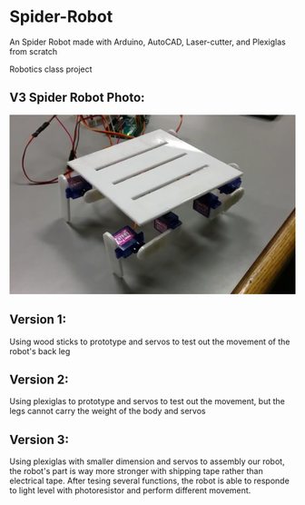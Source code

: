 # Spider-Robot

An Spider Robot made with Arduino, AutoCAD, Laser-cutter, and Plexiglas from scratch

Robotics class project
## V3 Spider Robot Photo:
![spider-robot](/spider-robot.png?raw=true "Optional Title")

## Version 1:
Using wood sticks to prototype and servos to test out the movement of the robot's back leg

## Version 2:
Using plexiglas to prototype and servos to test out the movement, but the legs cannot carry the weight of the body and servos

## Version 3:
Using plexiglas with smaller dimension and servos to assembly our robot, the robot's part is way more stronger with shipping tape rather than electrical tape. After tesing several functions, the robot is able to responde to light level with photoresistor and perform different movement.
